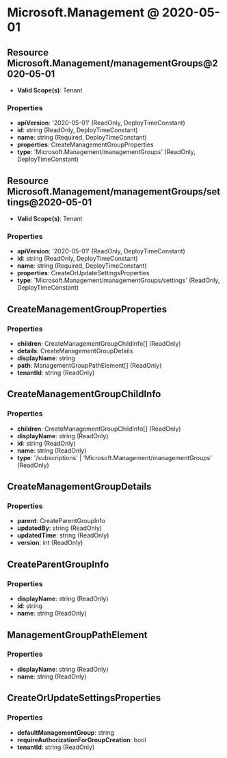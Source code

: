 # Microsoft.Management @ 2020-05-01

## Resource Microsoft.Management/managementGroups@2020-05-01
* **Valid Scope(s)**: Tenant
### Properties
* **apiVersion**: '2020-05-01' (ReadOnly, DeployTimeConstant)
* **id**: string (ReadOnly, DeployTimeConstant)
* **name**: string (Required, DeployTimeConstant)
* **properties**: CreateManagementGroupProperties
* **type**: 'Microsoft.Management/managementGroups' (ReadOnly, DeployTimeConstant)

## Resource Microsoft.Management/managementGroups/settings@2020-05-01
* **Valid Scope(s)**: Tenant
### Properties
* **apiVersion**: '2020-05-01' (ReadOnly, DeployTimeConstant)
* **id**: string (ReadOnly, DeployTimeConstant)
* **name**: string (Required, DeployTimeConstant)
* **properties**: CreateOrUpdateSettingsProperties
* **type**: 'Microsoft.Management/managementGroups/settings' (ReadOnly, DeployTimeConstant)

## CreateManagementGroupProperties
### Properties
* **children**: CreateManagementGroupChildInfo[] (ReadOnly)
* **details**: CreateManagementGroupDetails
* **displayName**: string
* **path**: ManagementGroupPathElement[] (ReadOnly)
* **tenantId**: string (ReadOnly)

## CreateManagementGroupChildInfo
### Properties
* **children**: CreateManagementGroupChildInfo[] (ReadOnly)
* **displayName**: string (ReadOnly)
* **id**: string (ReadOnly)
* **name**: string (ReadOnly)
* **type**: '/subscriptions' | 'Microsoft.Management/managementGroups' (ReadOnly)

## CreateManagementGroupDetails
### Properties
* **parent**: CreateParentGroupInfo
* **updatedBy**: string (ReadOnly)
* **updatedTime**: string (ReadOnly)
* **version**: int (ReadOnly)

## CreateParentGroupInfo
### Properties
* **displayName**: string (ReadOnly)
* **id**: string
* **name**: string (ReadOnly)

## ManagementGroupPathElement
### Properties
* **displayName**: string (ReadOnly)
* **name**: string (ReadOnly)

## CreateOrUpdateSettingsProperties
### Properties
* **defaultManagementGroup**: string
* **requireAuthorizationForGroupCreation**: bool
* **tenantId**: string (ReadOnly)

